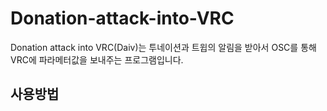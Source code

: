 # Donation-attack-into-VRC
Donation attack into VRC(Daiv)는 투네이션과 트윕의 알림을 받아서 OSC를 통해 VRC에 파라메터값을 보내주는 프로그램입니다.

## 사용방법

